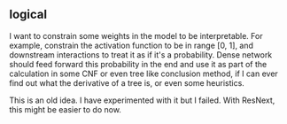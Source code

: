 ## logical

I want to constrain some weights in the model to be interpretable. For example, constrain the activation function
to be in range [0, 1], and downstream interactions to treat it as if it's a probability. Dense network should feed
forward this probability in the end and use it as part of the calculation in some CNF or even tree like conclusion
method, if I can ever find out what the derivative of a tree is, or even some heuristics.

This is an old idea. I have experimented with it but I failed. With ResNext, this might be easier to do now.